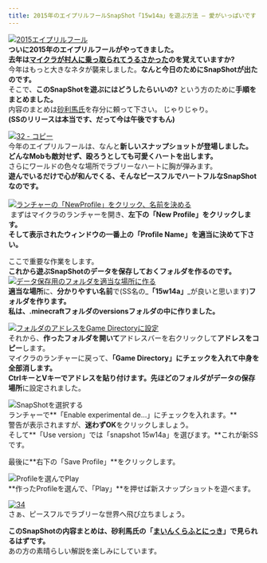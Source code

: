```yaml
---
title: 2015年のエイプリルフールSnapShot「15w14a」を遊ぶ方法 – 愛がいっぱいです
---
```


[![2015エイプリルフール](https://cdn-ak.f.st-hatena.com/images/fotolife/s/sasigume/20210208/20210208152747.png)](#a/1/a11e969a.png "2015エイプリルフール")  
**ついに2015年のエイプリルフールがやってきました。**  
**去年は[マイクラが村人に乗っ取られてうるさかった](/38033944/)のを覚えていますか?**  
今年はもっと大きなネタが襲来しました。**なんと今日のためにSnapShotが出たのです。**  
そこで、**このSnapShotを遊ぶにはどうしたらいいの?** という方のために**手順をまとめました。**  
内容のまとめは[砂利馬氏](https://twitter.com/RavenTofu)を存分に頼って下さい。 じゃりじゃり。  
**(SSのリリースは本当です、だって今は午後ですもん)** 

[![32 - コピー](https://cdn-ak.f.st-hatena.com/images/fotolife/s/sasigume/20210208/20210208162253.png)](#d/7/d7cf891b.png "32 - コピー")  
今年のエイプリルフールは、なんと**新しいスナップショットが登場しました。**  
**どんなMobも敵対せず、殴ろうとしても可愛くハートを出します。**  
さらにワールドの色々な場所でラブリーなハートに胸が弾みます。  
**遊んでいるだけで心が和んでくる、そんなピースフルでハートフルなSnapShotなのです。**  
   
[![ランチャーの「NewProfile」をクリック、名前を決める](https://cdn-ak.f.st-hatena.com/images/fotolife/s/sasigume/20210208/20210208155306.jpg)](#b/9/b95a53f4.jpg "2015-4-1_20-0-3")  
 まずはマイクラのランチャーを開き、**左下の「New Profile」**をクリックします。  
そして表示されたウィンドウの一番上の**「Profile Name」を適当に決めて下さい。**

ここで重要な作業をします。  
**これから遊ぶSnapShotのデータを保存しておくフォルダを作るのです。**   
[![データ保存用のフォルダを適当な場所に作る](https://cdn-ak.f.st-hatena.com/images/fotolife/s/sasigume/20210208/20210208125532.jpg)](#0/c/0cc7178c.jpg "2015-4-1_20-1-38")  
**適当な場所**に、**分かりやすい名前**で(SS名の_**「15w14a」**_が良いと思います)**フォルダを作ります。**  
**私は、.minecraftフォルダのversionsフォルダの中に作りました。**

[![フォルダのアドレスをGame Directoryに設定](https://cdn-ak.f.st-hatena.com/images/fotolife/s/sasigume/20210208/20210208143617.jpg)](#7/0/7032050b.jpg "bandicam 2015-04-01 20-01-58-807")  
それから、**作ったフォルダを開いて**アドレスバーを右クリックして**アドレスをコピー**します。  
マイクラのランチャーに戻って、**「Game Directory」にチェックを入れて中身を全部消します。**  
**CtrlキーとVキーでアドレスを貼り付けます。**先ほどのフォルダが**データの保存場所**に設定されました。

![SnapShotを選択する](https://cdn-ak.f.st-hatena.com/images/fotolife/s/sasigume/20210208/20210208162226.jpg)  
ランチャーで**「Enable experimental de…」にチェックを入れます。**  
警告が表示されますが、**迷わずOK**をクリックしましょう。  
そして**「Use version」では「snapshot 15w14a」を選びます。**これが新SSです。

最後に**右下の「Save Profile」**をクリックします。

![Profileを選んでPlay](https://cdn-ak.f.st-hatena.com/images/fotolife/s/sasigume/20210208/20210208141804.jpg)  
**作ったProfileを選んで、「Play」**を押せば新スナップショットを遊べます。

[![34](https://cdn-ak.f.st-hatena.com/images/fotolife/s/sasigume/20210208/20210208145448.png)](#8/1/8116bf50.png "34")  
さぁ、ピースフルでラブリーな世界へ飛び立ちましょう。

**このSnapShotの内容まとめは、砂利馬氏の「[まいんくらふとにっき](http://ghasts.blog.fc2.com/)」で見られるはずです。**  
あの方の素晴らしい解説を楽しみにしています。

